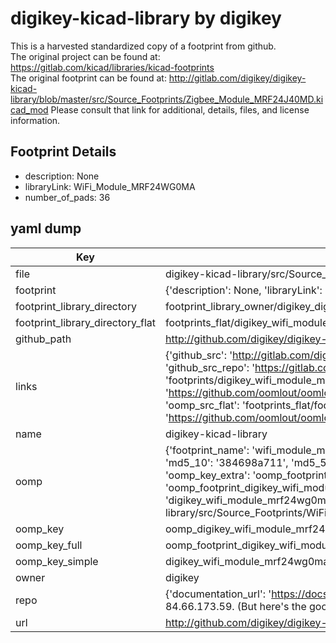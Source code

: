 # digikey-kicad-library by digikey  
This is a harvested standardized copy of a footprint from github.  
The original project can be found at:  
https://gitlab.com/kicad/libraries/kicad-footprints  
The original footprint can be found at:
http://gitlab.com/digikey/digikey-kicad-library/blob/master/src/Source_Footprints/Zigbee_Module_MRF24J40MD.kicad_mod
Please consult that link for additional, details, files, and license information.  
## Footprint Details
* description: None  
* libraryLink: WiFi_Module_MRF24WG0MA  
* number_of_pads: 36  
## yaml dump  
| Key | Value |  
| --- | --- |  
| file | digikey-kicad-library/src/Source_Footprints/WiFi_Module_MRF24WG0MA.kicad_mod |  
| footprint | {'description': None, 'libraryLink': 'WiFi_Module_MRF24WG0MA', 'number_of_pads': 36} |  
| footprint_library_directory | footprint_library_owner/digikey_digikey-kicad-library |  
| footprint_library_directory_flat | footprints_flat/digikey_wifi_module_mrf24wg0ma_wifi_module_mrf24wg0ma/working |  
| github_path | http://github.com/digikey/digikey-kicad-library/blob/master/src/Source_Footprints/WiFi_Module_MRF24WG0MA.kicad_mod |  
| links | {'github_src': 'http://gitlab.com/digikey/digikey-kicad-library/blob/master/src/Source_Footprints/Zigbee_Module_MRF24J40MD.kicad_mod', 'github_src_repo': 'https://gitlab.com/kicad/libraries/kicad-footprints', 'oomp_bot': 'footprints/digikey_wifi_module_mrf24wg0ma_wifi_module_mrf24wg0ma/working', 'oomp_bot_github': 'https://github.com/oomlout/oomlout_oomp_footprint_bot/tree/main/footprints/digikey_wifi_module_mrf24wg0ma_wifi_module_mrf24wg0ma/working', 'oomp_src_flat': 'footprints_flat/footprints_flat/digikey_wifi_module_mrf24wg0ma_wifi_module_mrf24wg0ma/working', 'oomp_src_flat_github': 'https://github.com/oomlout/oomlout_oomp_footprint_src/tree/main/footprints_flat/digikey_wifi_module_mrf24wg0ma_wifi_module_mrf24wg0ma/working'} |  
| name | digikey-kicad-library |  
| oomp | {'footprint_name': 'wifi_module_mrf24wg0ma', 'library_name': 'wifi_module_mrf24wg0ma_kicad_mod', 'md5': '384698a71142b697f58e26575fdee32f', 'md5_10': '384698a711', 'md5_5': '38469', 'md5_6': '384698', 'oomp_key': 'oomp_digikey_wifi_module_mrf24wg0ma_wifi_module_mrf24wg0ma', 'oomp_key_extra': 'oomp_footprint_digikey_wifi_module_mrf24wg0ma_wifi_module_mrf24wg0ma', 'oomp_key_full': 'oomp_footprint_digikey_wifi_module_mrf24wg0ma_wifi_module_mrf24wg0ma_384698', 'oomp_key_simple': 'digikey_wifi_module_mrf24wg0ma_wifi_module_mrf24wg0ma', 'original_filename': 'digikey-kicad-library/src/Source_Footprints/WiFi_Module_MRF24WG0MA.kicad_mod', 'owner_name': 'digikey'} |  
| oomp_key | oomp_digikey_wifi_module_mrf24wg0ma_wifi_module_mrf24wg0ma |  
| oomp_key_full | oomp_footprint_digikey_wifi_module_mrf24wg0ma_wifi_module_mrf24wg0ma |  
| oomp_key_simple | digikey_wifi_module_mrf24wg0ma_wifi_module_mrf24wg0ma |  
| owner | digikey |  
| repo | {'documentation_url': 'https://docs.github.com/rest/overview/resources-in-the-rest-api#rate-limiting', 'message': "API rate limit exceeded for 84.66.173.59. (But here's the good news: Authenticated requests get a higher rate limit. Check out the documentation for more details.)"} |  
| url | http://github.com/digikey/digikey-kicad-library |  

